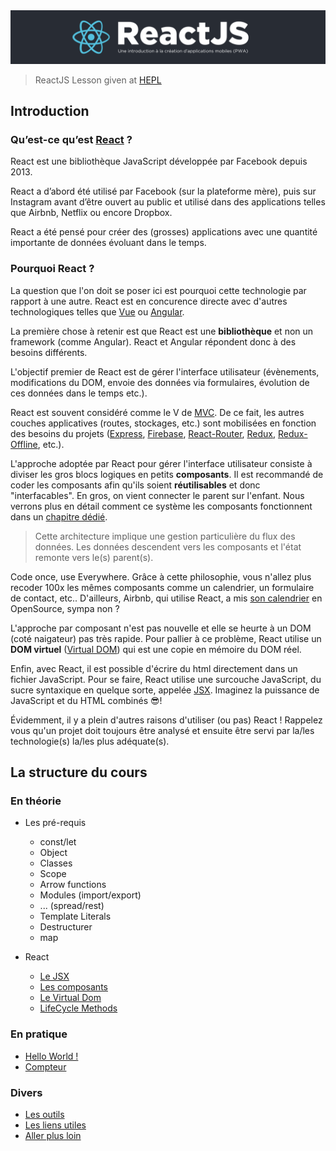 <img src="./img/reactjs.svg" alt="ReactJS, une introduction à la création d'applications mobiles" style="max-width: 100%; height:auto" />

> ReactJS Lesson given at [HEPL](http://www.provincedeliege.be/hauteecole)



## Introduction

### Qu’est-ce qu’est [React](https://fr.reactjs.org/) ?
React est une bibliothèque JavaScript développée par Facebook depuis 2013.

React a d’abord été utilisé par Facebook (sur la plateforme mère), puis sur Instagram avant d’être ouvert au public et utilisé dans des applications telles que Airbnb, Netflix ou encore Dropbox.

React a été pensé pour créer des (grosses) applications avec une quantité importante de données évoluant dans le temps.

### Pourquoi React ?

La question que l'on doit se poser ici est pourquoi cette technologie par rapport à une autre. React est en concurence directe avec d'autres technologiques telles que [Vue](https://vuejs.org/) ou [Angular](https://angular.io/). 

La première chose à retenir est que React est une **bibliothèque** et non un framework (comme Angular). React et Angular répondent donc à des besoins différents. 

L'objectif premier de React est de gérer l'interface utilisateur (évènements, modifications du DOM, envoie des données via formulaires, évolution de ces données dans le temps etc.). 

React est souvent considéré comme le V de [MVC](https://www.codecademy.com/articles/mvc). De ce fait, les autres couches applicatives (routes, stockages, etc.) sont mobilisées en fonction des besoins du projets ([Express](https://expressjs.com/fr), [Firebase](https://firebase.google.com/), [React-Router](https://reacttraining.com/react-router/web/guides/quick-start), [Redux](https://redux.js.org/), [Redux-Offline](https://github.com/redux-offline/redux-offline), etc.).

L'approche adoptée par React pour gérer l'interface utilisateur consiste à diviser les gros blocs logiques en petits **composants**. Il est recommandé de coder les composants afin qu'ils soient **réutilisables** et donc "interfacables". En gros, on vient connecter le parent sur l'enfant. Nous verrons plus en détail comment ce système les composants fonctionnent dans un [chapitre dédié](./docs/component.md).

> Cette architecture implique une gestion particulière du flux des données. Les données descendent vers les composants et l'état remonte vers le(s) parent(s).

Code once, use Everywhere. Grâce à cette philosophie, vous n'allez plus recoder 100x les mêmes composants comme un calendrier, un formulaire de contact, etc.. D'ailleurs, Airbnb, qui utilise React, a mis [son calendrier](https://github.com/airbnb/react-dates) en OpenSource, sympa non ?

L'approche par composant n'est pas nouvelle et elle se heurte à un DOM (coté naigateur) pas très rapide. Pour pallier à ce problème, React utilise un **DOM virtuel** ([Virtual DOM](./docs/vdom.md)) qui est une copie en mémoire du DOM réel.

Enfin, avec React, il est possible d'écrire du html directement dans un fichier JavaScript. Pour se faire, React utilise une surcouche JavaScript, du sucre syntaxique en quelque sorte, appelée [JSX](https://reactjs.org/docs/glossary.html#jsx). Imaginez la puissance de JavaScript et du HTML combinés 😎!

Évidemment, il y a plein d'autres raisons d'utiliser (ou pas) React !
Rappelez vous qu'un projet doit toujours être analysé et ensuite être servi par la/les technologie(s) la/les plus adéquate(s).

## La structure du cours

### En théorie 
- Les pré-requis
	- const/let
	- Object
	- Classes
	- Scope
	- Arrow functions
	- Modules (import/export)
	- ... (spread/rest)
	- Template Literals
	- Destructurer
	- map


- React
	- [Le JSX](./docs/jsx.md)
	- [Les composants](./docs/component.md)
	- [Le Virtual Dom](./docs/vdom.md)
	- [LifeCycle Methods](./docs/lcmethods.md)

### En pratique
- [Hello World !](./exercices/helloworld.md)
- [Compteur](./exercices/counter.md)


### Divers 
- [Les outils](./docs/tools.md)
- [Les liens utiles](./docs/links.md)
- [Aller plus loin](./docs/beyond.md)
